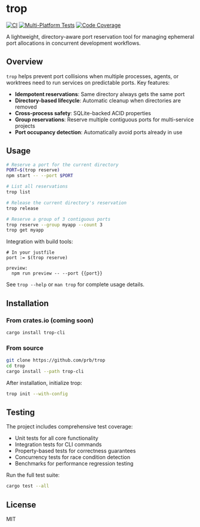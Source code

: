 # trop

[![CI](https://github.com/prb/trop/actions/workflows/ci.yml/badge.svg)](https://github.com/prb/trop/actions/workflows/ci.yml)
[![Multi-Platform Tests](https://github.com/prb/trop/actions/workflows/multi-platform.yml/badge.svg)](https://github.com/prb/trop/actions/workflows/multi-platform.yml)
[![Code Coverage](https://github.com/prb/trop/actions/workflows/coverage.yml/badge.svg)](https://github.com/prb/trop/actions/workflows/coverage.yml)

A lightweight, directory-aware port reservation tool for managing ephemeral port allocations in concurrent development workflows.

## Overview

`trop` helps prevent port collisions when multiple processes, agents, or worktrees need to run services on predictable ports. Key features:

- **Idempotent reservations**: Same directory always gets the same port
- **Directory-based lifecycle**: Automatic cleanup when directories are removed
- **Cross-process safety**: SQLite-backed ACID properties
- **Group reservations**: Reserve multiple contiguous ports for multi-service projects
- **Port occupancy detection**: Automatically avoid ports already in use

## Usage

```bash
# Reserve a port for the current directory
PORT=$(trop reserve)
npm start -- --port $PORT

# List all reservations
trop list

# Release the current directory's reservation
trop release

# Reserve a group of 3 contiguous ports
trop reserve --group myapp --count 3
trop get myapp
```

Integration with build tools:

```justfile
# In your justfile
port := $(trop reserve)

preview:
  npm run preview -- --port {{port}}
```

See `trop --help` or `man trop` for complete usage details.

## Installation

### From crates.io (coming soon)

```bash
cargo install trop-cli
```

### From source

```bash
git clone https://github.com/prb/trop
cd trop
cargo install --path trop-cli
```

After installation, initialize trop:

```bash
trop init --with-config
```

## Testing

The project includes comprehensive test coverage:

- Unit tests for all core functionality
- Integration tests for CLI commands
- Property-based tests for correctness guarantees
- Concurrency tests for race condition detection
- Benchmarks for performance regression testing

Run the full test suite:

```bash
cargo test --all
```

## License

MIT
